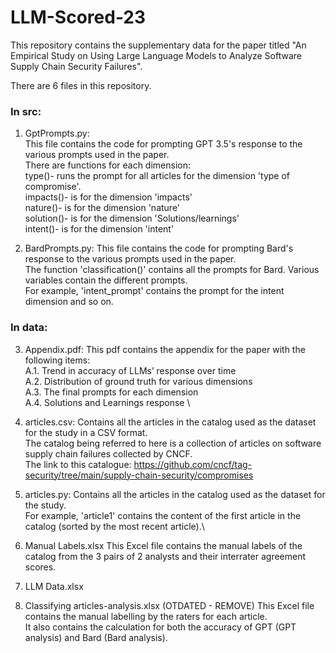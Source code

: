 # LLM-Scored-23

This repository contains the supplementary data for the paper titled "An Empirical Study on Using Large Language Models to Analyze Software Supply Chain Security Failures". 

There are 6 files in this repository. 

### In src:
1. GptPrompts.py:                                                                       
This file contains the code for prompting GPT 3.5's response to the various prompts used in the paper.\
There are functions for each dimension:\
type()- runs the prompt for all articles for the dimension 'type of compromise'. \
impacts()- is for the dimension 'impacts'\
nature()- is for the dimension 'nature'\
solution()- is for the dimension 'Solutions/learnings'\
intent()- is for the dimension 'intent'

2. BardPrompts.py:
This file contains the code for prompting Bard's response to the various prompts used in the paper.\
The function 'classification()' contains all the prompts for Bard. Various variables contain the different prompts.\
For example, 'intent_prompt' contains the prompt for the intent dimension and so on. 

### In data:
3. Appendix.pdf: 
This pdf contains the appendix for the paper with the following items: \
  A.1. Trend in accuracy of LLMs’ response over time \
  A.2. Distribution of ground truth for various dimensions \
  A.3. The final prompts for each dimension \
  A.4. Solutions and Learnings response \

5. articles.csv: 
Contains all the articles in the catalog used as the dataset for the study in a CSV format.\
The catalog being referred to here is a collection of articles on software supply chain failures collected by CNCF.\
The link to this catalogue: https://github.com/cncf/tag-security/tree/main/supply-chain-security/compromises

6. articles.py:
Contains all the articles in the catalog used as the dataset for the study.\
For example, 'article1' contains the content of the first article in the catalog (sorted by the most recent article).\

7. Manual Labels.xlsx
This Excel file contains the manual labels of the catalog from the 3 pairs of 2 analysts and their interrater agreement scores.

8. LLM Data.xlsx


3. Classifying articles-analysis.xlsx (OTDATED - REMOVE)
This Excel file contains the manual labelling by the raters for each article.\
It also contains the calculation for both the accuracy of GPT (GPT analysis) and Bard (Bard analysis).




